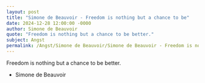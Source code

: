 ```yaml
---
layout: post
title: "Simone de Beauvoir - Freedom is nothing but a chance to be"
date: 2024-12-28 12:00:00 -0000
author: Simone de Beauvoir
quote: "Freedom is nothing but a chance to be better."
subject: Angst
permalink: /Angst/Simone de Beauvoir/Simone de Beauvoir - Freedom is nothing but a chance to be
---
```


Freedom is nothing but a chance to be better.

- Simone de Beauvoir
